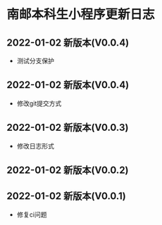 # 南邮本科生小程序更新日志

## 2022-01-02 新版本(V0.0.4)

* 测试分支保护


## 2022-01-02 新版本(V0.0.4)

* 修改git提交方式


## 2022-01-02 新版本(V0.0.3)

* 修改日志形式


## 2022-01-02 新版本(V0.0.2)



## 2022-01-02 新版本(V0.0.1)

* 修复ci问题








